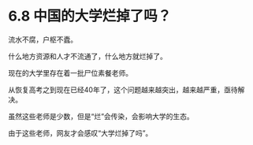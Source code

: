 # 6.8 中国的大学烂掉了吗？

流水不腐，户枢不蠹。

什么地方资源和人才不流通了，什么地方就烂掉了。

现在的大学里存在着一批尸位素餐老师。

从恢复高考之到现在已经40年了，这个问题越来越突出，越来越严重，亟待解决。

虽然这些老师是少数，但是“烂”会传染，会影响大学的生态。

由于这些老师，网友才会感叹“大学烂掉了吗”。

